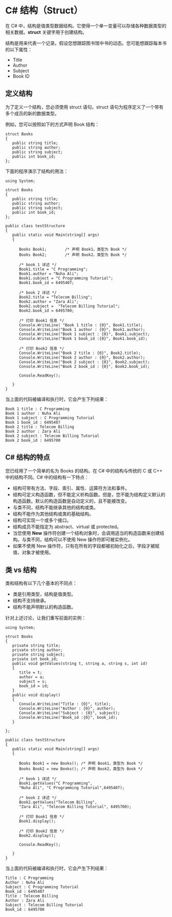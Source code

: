 
# C# 结构（Struct）

在 C# 中，结构是值类型数据结构。它使得一个单一变量可以存储各种数据类型的相关数据。**struct** 关键字用于创建结构。

结构是用来代表一个记录。假设您想跟踪图书馆中书的动态。您可能想跟踪每本书的以下属性：

*   Title
*   Author
*   Subject
*   Book ID

## 定义结构

为了定义一个结构，您必须使用 struct 语句。struct 语句为程序定义了一个带有多个成员的新的数据类型。

例如，您可以按照如下的方式声明 Book 结构：

```
struct Books
{
   public string title;
   public string author;
   public string subject;
   public int book_id;
};  

```

下面的程序演示了结构的用法：

```
using System;

struct Books
{
   public string title;
   public string author;
   public string subject;
   public int book_id;
};  

public class testStructure
{
   public static void Main(string[] args)
   {

      Books Book1;        /* 声明 Book1，类型为 Book */
      Books Book2;        /* 声明 Book2，类型为 Book */

      /* book 1 详述 */
      Book1.title = "C Programming";
      Book1.author = "Nuha Ali"; 
      Book1.subject = "C Programming Tutorial";
      Book1.book_id = 6495407;

      /* book 2 详述 */
      Book2.title = "Telecom Billing";
      Book2.author = "Zara Ali";
      Book2.subject =  "Telecom Billing Tutorial";
      Book2.book_id = 6495700;

      /* 打印 Book1 信息 */
      Console.WriteLine( "Book 1 title : {0}", Book1.title);
      Console.WriteLine("Book 1 author : {0}", Book1.author);
      Console.WriteLine("Book 1 subject : {0}", Book1.subject);
      Console.WriteLine("Book 1 book_id :{0}", Book1.book_id);

      /* 打印 Book2 信息 */
      Console.WriteLine("Book 2 title : {0}", Book2.title);
      Console.WriteLine("Book 2 author : {0}", Book2.author);
      Console.WriteLine("Book 2 subject : {0}", Book2.subject);
      Console.WriteLine("Book 2 book_id : {0}", Book2.book_id);       

      Console.ReadKey();

   }
}

```

当上面的代码被编译和执行时，它会产生下列结果：

```
Book 1 title : C Programming
Book 1 author : Nuha Ali
Book 1 subject : C Programming Tutorial
Book 1 book_id : 6495407
Book 2 title : Telecom Billing
Book 2 author : Zara Ali
Book 2 subject : Telecom Billing Tutorial
Book 2 book_id : 6495700

```

## C# 结构的特点

您已经用了一个简单的名为 Books 的结构。在 C# 中的结构与传统的 C 或 C++ 中的结构不同。C# 中的结构有一下特点：

*   结构可带有方法、字段、索引、属性、运算符方法和事件。
*   结构可定义构造函数，但不能定义析构函数。但是，您不能为结构定义默认的构造函数。默认的构造函数是自动定义的，且不能被改变。
*   与类不同，结构不能继承其他的结构或类。
*   结构不能作为其他结构或类的基础结构。
*   结构可实现一个或多个接口。
*   结构成员不能指定为 abstract、virtual 或 protected。
*   当您使用 **New** 操作符创建一个结构对象时，会调用适当的构造函数来创建结构。与类不同，结构可以不使用 New 操作符即可被实例化。
*   如果不使用 New 操作符，只有在所有的字段都被初始化之后，字段才被赋值，对象才被使用。

## 类 vs 结构

类和结构有以下几个基本的不同点：

*   类是引用类型，结构是值类型。
*   结构不支持继承。
*   结构不能声明默认的构造函数。

针对上述讨论，让我们重写前面的实例：

```
using System;

struct Books
{
   private string title;
   private string author;
   private string subject;
   private int book_id;
   public void getValues(string t, string a, string s, int id)
   {
      title = t;
      author = a;
      subject = s;
      book_id = id;
   }
   public void display()
   {
      Console.WriteLine("Title : {0}", title);
      Console.WriteLine("Author : {0}", author);
      Console.WriteLine("Subject : {0}", subject);
      Console.WriteLine("Book_id :{0}", book_id);
   }

};  

public class testStructure
{
   public static void Main(string[] args)
   {

      Books Book1 = new Books(); /* 声明 Book1，类型为 Book */
      Books Book2 = new Books(); /* 声明 Book2，类型为 Book */

      /* book 1 详述 */
      Book1.getValues("C Programming",
      "Nuha Ali", "C Programming Tutorial",6495407);

      /* book 2 详述 */
      Book2.getValues("Telecom Billing",
      "Zara Ali", "Telecom Billing Tutorial", 6495700);

      /* 打印 Book1 信息 */
      Book1.display();

      /* 打印 Book2 信息 */
      Book2.display(); 

      Console.ReadKey();

   }
}

```

当上面的代码被编译和执行时，它会产生下列结果：

```
Title : C Programming
Author : Nuha Ali
Subject : C Programming Tutorial
Book_id : 6495407
Title : Telecom Billing
Author : Zara Ali
Subject : Telecom Billing Tutorial
Book_id : 6495700

```

